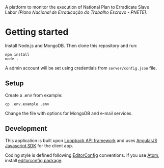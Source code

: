 A platform to monitor the execution of National Plan to Erradicate Slave Labor *(Plano Nacional de Erradicação do Trabalho Escravo - PNETE)*.

# Getting started

Install Node.js and MongoDB. Then clone this repository and run:

    npm install
    node .

A admin account will be set using credentials from `server/config.json` file.

## Setup

Create a .env from example:

    cp .env.example .env

Change the file with options for MongoDB and e-mail services.

## Development

This application is built upon [Loopback API framework](https://docs.strongloop.com/display/public/LB/LoopBack) and uses [AngularJS Javascript SDK](https://docs.strongloop.com/display/public/LB/AngularJS+JavaScript+SDK) for the client app.

Coding style is defined following [EditorConfig](http://editorconfig.org) conventions. If you use [Atom](atom.io), install [editorconfig package](https://atom.io/packages/editorconfig).
